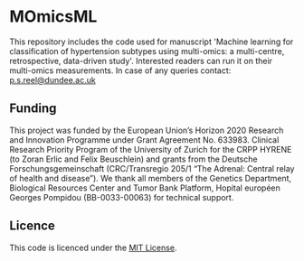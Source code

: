 # MOmicsML

This repository includes the code used for manuscript 'Machine learning for classification of hypertension subtypes using multi-omics: a multi-centre, retrospective, data-driven study'.
Interested readers can run it on their multi-omics measurements. In case of any queries contact: p.s.reel@dundee.ac.uk

## Funding

This project was funded by the European Union’s Horizon 2020 Research and Innovation Programme under Grant Agreement No. 633983. Clinical Research Priority Program of the University of Zurich for the CRPP HYRENE (to Zoran Erlic and Felix  Beuschlein) and grants from the Deutsche Forschungsgemeinschaft (CRC/Transregio 205/1 “The Adrenal: Central relay of health and disease”). We thank all members of the Genetics Department, Biological Resources Center and Tumor Bank Platform, Hopital européen Georges Pompidou (BB-0033-00063) for technical support.

## Licence

This code is licenced under the [MIT License](https://choosealicense.com/licenses/mit/).
